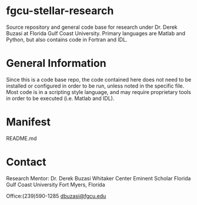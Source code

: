 fgcu-stellar-research
=====================

Source repository and general code base for research under Dr. Derek Buzasi at Florida Gulf Coast University.  Primary languages are Matlab and Python, but also contains code in Fortran and IDL.


General Information
====================
Since this is a code base repo, the code contained here does not need to be installed or configured in order to be run, unless noted in the specific file. Most code is in a scripting style language, and may require proprietary tools in order to be executed (i.e. Matlab and IDL).


Manifest
=========
README.md


Contact
========
Research Mentor:
Dr. Derek Buzasi
Whitaker Center Eminent Scholar
Florida Gulf Coast University
Fort Myers, Florida

Office:(239)590-1285
dbuzasi@fgcu.edu

